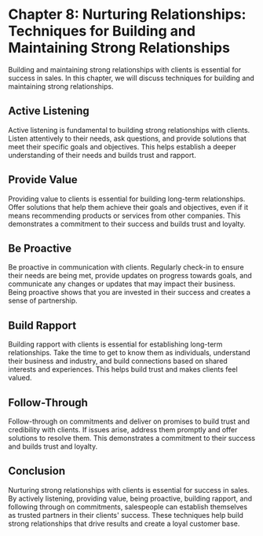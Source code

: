 Chapter 8: Nurturing Relationships: Techniques for Building and Maintaining Strong Relationships
================================================================================================

Building and maintaining strong relationships with clients is essential for success in sales. In this chapter, we will discuss techniques for building and maintaining strong relationships.

Active Listening
----------------

Active listening is fundamental to building strong relationships with clients. Listen attentively to their needs, ask questions, and provide solutions that meet their specific goals and objectives. This helps establish a deeper understanding of their needs and builds trust and rapport.

Provide Value
-------------

Providing value to clients is essential for building long-term relationships. Offer solutions that help them achieve their goals and objectives, even if it means recommending products or services from other companies. This demonstrates a commitment to their success and builds trust and loyalty.

Be Proactive
------------

Be proactive in communication with clients. Regularly check-in to ensure their needs are being met, provide updates on progress towards goals, and communicate any changes or updates that may impact their business. Being proactive shows that you are invested in their success and creates a sense of partnership.

Build Rapport
-------------

Building rapport with clients is essential for establishing long-term relationships. Take the time to get to know them as individuals, understand their business and industry, and build connections based on shared interests and experiences. This helps build trust and makes clients feel valued.

Follow-Through
--------------

Follow-through on commitments and deliver on promises to build trust and credibility with clients. If issues arise, address them promptly and offer solutions to resolve them. This demonstrates a commitment to their success and builds trust and loyalty.

Conclusion
----------

Nurturing strong relationships with clients is essential for success in sales. By actively listening, providing value, being proactive, building rapport, and following through on commitments, salespeople can establish themselves as trusted partners in their clients' success. These techniques help build strong relationships that drive results and create a loyal customer base.


